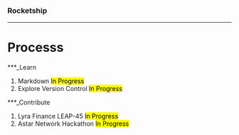 ### Rocketship

---

# Processs 

***_Learn
1. Markdown <mark>In Progress</mark>
2. Explore Version Control <mark>In Progress</mark>

***_Contribute
1. Lyra Finance LEAP-45 <mark>In Progress</mark>
2. Astar Network Hackathon <mark>In Progress</mark>
